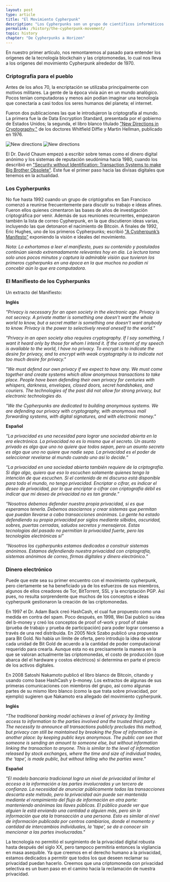 ```yaml
---
layout: post
type: article
title: "El Movimiento Cypherpunk"
description: "Los Cypherpunks son un grupo de científicos informáticos que desean proporcionar un cifrado fuerte al público en general."
permalink: /history/the-cypherpunk-movement/
topic: history
chapter: "De Cypherpunks a Horizen"
---
```


En nuestro primer artículo, nos remontaremos al pasado para entender los orígenes de la tecnología blockchain y las criptomonedas, lo cual nos lleva a los orígenes del movimiento Cypherpunk alrededor de 1970.

### Criptografía para el pueblo

Antes de los años 70, la encriptación se utilizaba principalmente con motivos militares. La gente de la época vivía aún en un mundo analógico. Pocos tenían computadoras y menos aún podían imaginar una tecnología que conectaría a casi todos los seres humanos del planeta; el internet.

Fueron dos publicaciones las que le introdujeron la criptografía al mundo. La primera fue la de Data Encryption Standard, presentada por el gobierno de Estados Unidos; la segunda, el libro blanco titulado ["New Directions in Cryptography,"](https://ee.stanford.edu/~hellman/publications/24.pdf) de los doctores Whitfield Diffie y Martin Hellman, publicado en 1976.

![New directions](/assets/post_files/history/the-cypherpunk-movement/new_directions_D.jpg)
![New directions](/assets/post_files/history/the-cypherpunk-movement/new_directions_M.jpg)

El Dr. David Chaum empezó a escribir sobre temas como el dinero digital anónimo y los sistemas de reputación seudónima hacia 1980, cuando los describió en ["Security without Identification: Transaction Systems to make Big Brother Obsolete"](https://chaum.com/security-without-identification/). Este fue el primer paso hacia las divisas digitales que tenemos en la actualidad.

### Los Cypherpunks

No fue hasta 1992 cuando un grupo de criptógrafos en San Francisco comenzó a reunirse frecuentemente para discutir su trabajo e ideas afines. Fueron ellos quienes cimentaron las bases de años de investigación criptográfica por venir. Además de sus reuniones recurrentes, empezaron también la lista de correo Cypherpunk, en la que discutieron ideas varias, incluyendo las que detonaron el nacimiento de Bitcoin. A finales de 1992, Eric Hughes, uno de los primeros Cypherpunks; escribió ["A Cypherpunk’s Manifesto"](https://www.activism.net/cypherpunk/manifesto.html) exponiendo la visión e ideales del movimiento.

_Nota: Lo exhortamos a leer el manifiesto, pues su contenido y postulados continúan siendo extremadamente relevantes hoy en día. La lectura toma solo unos pocos minutos y captura la admirable visión que tuvieron los primeros cypherpunks en una época en la que muchos no podían ni concebir aún lo que era computadora._

### El Manifiesto de los Cypherpunks

Un extracto del Manifiesto:

**Inglés**

_"Privacy is necessary for an open society in the electronic age. Privacy is not secrecy. A private matter is something one doesn't want the whole world to know, but a secret matter is something one doesn't want anybody to know. Privacy is the power to selectively reveal oneself to the world."_

_"Privacy in an open society also requires cryptography. If I say something, I want it heard only by those for whom I intend it. If the content of my speech is available to the world, I have no privacy. To encrypt is to indicate the desire for privacy, and to encrypt with weak cryptography is to indicate not too much desire for privacy."_

_"We must defend our own privacy if we expect to have any. We must come together and create systems which allow anonymous transactions to take place. People have been defending their own privacy for centuries with whispers, darkness, envelopes, closed doors, secret handshakes, and couriers. The technologies of the past did not allow for strong privacy, but electronic technologies do._

_"We the Cypherpunks are dedicated to building anonymous systems. We are defending our privacy with cryptography, with anonymous mail forwarding systems, with digital signatures, and with electronic money."_

**Español**

_“La privacidad es una necesidad para lograr una sociedad abierta en la era electrónica. La privacidad no es lo mismo que el secreto. Un asunto privado es algo que uno no quiere que todos sepan, pero un asunto secreto es algo que uno no quiere que nadie sepa. La privacidad es el poder de seleccionar revelarse al mundo cuando uno así lo decide.”_

_“La privacidad en una sociedad abierta también requiere de la criptografía. Si digo algo, quiero que eso lo escuchen solamente quienes tengo la intención de que escuchen. Si el contenido de mi discurso está disponible para todo el mundo, no tengo privacidad. Encriptar o cifrar, es indicar el deseo de privacidad, por lo que encriptar o cifrar con criptografía débil es indicar que mi deseo de privacidad no es tan grande.”_

_“Nosotros debemos defender nuestra propia privacidad, si es que esperamos tenerla. Debemos asociarnos y crear sistemas que permitan que puedan llevarse a cabo transacciones anónimas. La gente ha estado defendiendo su propia privacidad por siglos mediante silbidos, oscuridad, sobres, puertas cerradas, saludos secretos y mensajeros. Estas tecnologías del pasado no permitían la privacidad fuerte, pero las tecnologías electrónicas sí”_

_“Nosotros los cypherpunks estamos dedicados a construir sistemas anónimos. Estamos defendiendo nuestra privacidad con criptografía, sistemas anónimos de correo, firmas digitales y dinero electrónico.”_

### Dinero electrónico

Puede que este sea su primer encuentro con el movimiento cypherpunk, pero ciertamente se ha beneficiado ya de los esfuerzos de sus miembros, algunos de ellos creadores de Tor, BitTorrent, SSL y la encriptación PGP. Así pues, no resulta sorprendente que muchos de los conceptos e ideas cypherpunk gestionaron la creación de las criptomonedas.

En 1997 el Dr. Adam Back creó HashCash, el cual fue propuesto como una medida en contra del spam. Poco después, en 1998, Wei Dai publicó su idea del b-money y creó los conceptos de proof of-work y proof of stake (prueba de trabajo y prueba de participación) para poder lograr consenso a través de una red distribuida. En 2005 Nick Szabo publicó una propuesta para Bit Gold. No había un límite de oferta, pero introdujo la idea de valorar cada unidad de Bit Gold de acuerdo a la cantidad de poder computacional requerido para crearla. Aunque esta no es precisamente la manera en la que se valoran actualmente las criptomonedas, el costo de producción (que abarca del el hardware y costos eléctricos) sí determina en parte el precio de los activos digitales.

En 2008 Satoshi Nakamoto publicó el libro blanco de Bitcoin, citando y usando como base HashCash y b-money. Los extractos de algunas de sus primeras comunicaciones con miembros del grupo, así como algunas partes de su mismo libro blanco (como la que trata sobre privacidad, por ejemplo) sugieren que Nakamoto era allegado del movimiento cypherpunk.

**Inglés**

_"The traditional banking model achieves a level of privacy by limiting access to information to the parties involved and the trusted third party. The necessity to announce all transactions publicly precludes this method, but privacy can still be maintained by breaking the flow of information in another place: by keeping public keys anonymous. The public can see that someone is sending an amount to someone else, but without information linking the transaction to anyone. This is similar to the level of information released by stock exchanges, where the time and size of individual trades, the ‘tape’, is made public, but without telling who the parties were."_

**Español**

_"El modelo bancario tradicional logra un nivel de privacidad al limitar el acceso a la información a las partes involucradas y un tercero de confianza. La necesidad de anunciar públicamente todas las transacciones descarta este método, pero la privacidad aún puede ser mantenida mediante el rompimiento del flujo de información en otra parte: manteniendo anónimas las llaves públicas. El público puede ver que alguien le está enviando una cantidad a alguien más, pero sin la información que ata la transacción a una persona. Esto es similar al nivel de información publicada por centros cambiarios, donde el momento y cantidad de intercambios individuales, la 'tape', se da a conocer sin mencionar a las partes involucradas."_

La tecnología no permitió el surgimiento de la privacidad digital robusta hasta después del siglo XX, pero tampoco permitiría entonces la vigilancia en masa asequible. Ya que creemos en el derecho humano a la privacidad, estamos dedicados a permitir que todos los que deseen reclamar su privacidad puedan hacerlo. Creemos que una criptomoneda con privacidad selectiva es un buen paso en el camino hacia la reclamación de nuestra privacidad.
